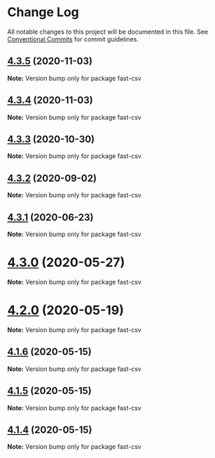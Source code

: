# Change Log

All notable changes to this project will be documented in this file.
See [Conventional Commits](https://conventionalcommits.org) for commit guidelines.

## [4.3.5](https://github.com/C2FO/fast-csv/compare/v4.3.4...v4.3.5) (2020-11-03)

**Note:** Version bump only for package fast-csv





## [4.3.4](https://github.com/C2FO/fast-csv/compare/v4.3.3...v4.3.4) (2020-11-03)

**Note:** Version bump only for package fast-csv





## [4.3.3](https://github.com/C2FO/fast-csv/compare/v4.3.2...v4.3.3) (2020-10-30)

**Note:** Version bump only for package fast-csv





## [4.3.2](https://github.com/C2FO/fast-csv/compare/v4.3.1...v4.3.2) (2020-09-02)

**Note:** Version bump only for package fast-csv





## [4.3.1](https://github.com/C2FO/fast-csv/compare/v4.3.0...v4.3.1) (2020-06-23)

**Note:** Version bump only for package fast-csv





# [4.3.0](https://github.com/C2FO/fast-csv/compare/v4.2.0...v4.3.0) (2020-05-27)

**Note:** Version bump only for package fast-csv





# [4.2.0](https://github.com/C2FO/fast-csv/compare/v4.1.6...v4.2.0) (2020-05-19)

**Note:** Version bump only for package fast-csv





## [4.1.6](https://github.com/C2FO/fast-csv/compare/v4.1.5...v4.1.6) (2020-05-15)

**Note:** Version bump only for package fast-csv





## [4.1.5](https://github.com/C2FO/fast-csv/compare/v4.1.4...v4.1.5) (2020-05-15)

**Note:** Version bump only for package fast-csv





## [4.1.4](https://github.com/C2FO/fast-csv/compare/v4.1.3...v4.1.4) (2020-05-15)

**Note:** Version bump only for package fast-csv
